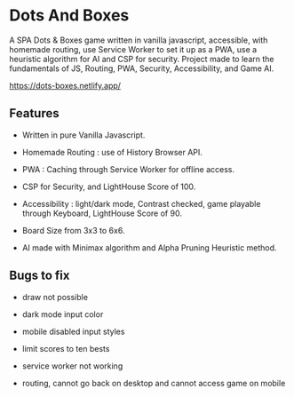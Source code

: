 # Dots And Boxes

A SPA Dots & Boxes game written in vanilla javascript, accessible, with homemade routing, use Service Worker to set it up as a PWA, use a heuristic algorithm for AI and CSP for security. Project made to learn the fundamentals of JS, Routing, PWA, Security, Accessibility, and Game AI.

<https://dots-boxes.netlify.app/>

## Features

- Written in pure Vanilla Javascript.

- Homemade Routing : use of History Browser API.

- PWA : Caching through Service Worker for offline access.

- CSP for Security, and LightHouse Score of 100.

- Accessibility : light/dark mode, Contrast checked, game playable through Keyboard, LightHouse Score of 90.

- Board Size from 3x3 to 6x6.

- AI made with Minimax algorithm and Alpha Pruning Heuristic method.

## Bugs to fix

- draw not possible

- dark mode input color

- mobile disabled input styles

- limit scores to ten bests

- service worker not working

- routing, cannot go back on desktop and cannot access game on mobile
